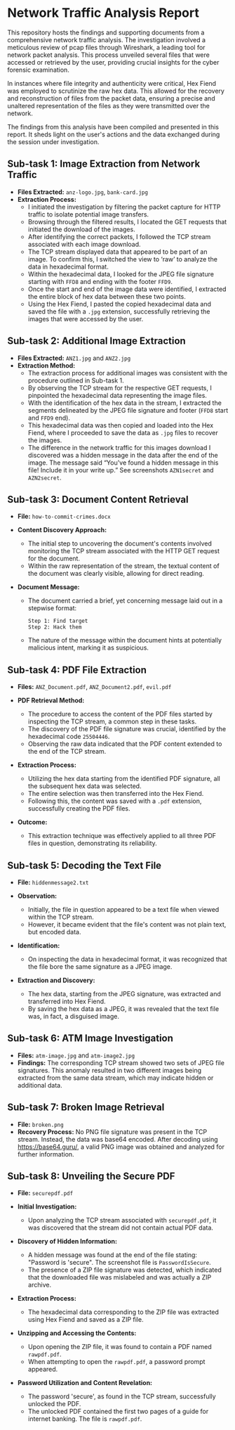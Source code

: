 # Network Traffic Analysis Report

This repository hosts the findings and supporting documents from a comprehensive network traffic analysis. The investigation involved a meticulous review of pcap files through Wireshark, a leading tool for network packet analysis. This process unveiled several files that were accessed or retrieved by the user, providing crucial insights for the cyber forensic examination.

In instances where file integrity and authenticity were critical, Hex Fiend was employed to scrutinize the raw hex data. This allowed for the recovery and reconstruction of files from the packet data, ensuring a precise and unaltered representation of the files as they were transmitted over the network.

The findings from this analysis have been compiled and presented in this report. It sheds light on the user's actions and the data exchanged during the session under investigation.


## Sub-task 1: Image Extraction from Network Traffic

- **Files Extracted:** `anz-logo.jpg`, `bank-card.jpg`
- **Extraction Process:**
  - I initiated the investigation by filtering the packet capture for HTTP traffic to isolate potential image transfers.
  - Browsing through the filtered results, I located the GET requests that initiated the download of the images.
  - After identifying the correct packets, I followed the TCP stream associated with each image download.
  - The TCP stream displayed data that appeared to be part of an image. To confirm this, I switched the view to ‘raw’ to analyze the data in hexadecimal format.
  - Within the hexadecimal data, I looked for the JPEG file signature starting with `FFD8` and ending with the footer `FFD9`.
  - Once the start and end of the image data were identified, I extracted the entire block of hex data between these two points.
  - Using the Hex Fiend, I pasted the copied hexadecimal data and saved the file with a `.jpg` extension, successfully retrieving the images that were accessed by the user.


## Sub-task 2: Additional Image Extraction

- **Files Extracted:** `ANZ1.jpg` and `ANZ2.jpg`
- **Extraction Method:**
  - The extraction process for additional images was consistent with the procedure outlined in Sub-task 1.
  - By observing the TCP stream for the respective GET requests, I pinpointed the hexadecimal data representing the image files.
  - With the identification of the hex data in the stream, I extracted the segments delineated by the JPEG file signature and footer (`FFD8` start and `FFD9` end).
  - This hexadecimal data was then copied and loaded into the Hex Fiend, where I proceeded to save the data as `.jpg` files to recover the images.
  - The difference in the network traffic for this images download I discovered was a hidden message in the data after
the end of the image.
The message said “You've found a hidden message in this file! Include it in your write up.” See screenshots `AZN1secret` and `AZN2secret`.

## Sub-task 3: Document Content Retrieval

- **File:** `how-to-commit-crimes.docx`
- **Content Discovery Approach:**
  - The initial step to uncovering the document's contents involved monitoring the TCP stream associated with the HTTP GET request for the document.
  - Within the raw representation of the stream, the textual content of the document was clearly visible, allowing for direct reading.
  
- **Document Message:**
  - The document carried a brief, yet concerning message laid out in a stepwise format:
    ```
    Step 1: Find target
    Step 2: Hack them
    ```
  - The nature of the message within the document hints at potentially malicious intent, marking it as suspicious.


## Sub-task 4: PDF File Extraction

- **Files:** `ANZ_Document.pdf`, `ANZ_Document2.pdf`, `evil.pdf`
- **PDF Retrieval Method:**
  - The procedure to access the content of the PDF files started by inspecting the TCP stream, a common step in these tasks.
  - The discovery of the PDF file signature was crucial, identified by the hexadecimal code `25504446`.
  - Observing the raw data indicated that the PDF content extended to the end of the TCP stream.

- **Extraction Process:**
  - Utilizing the hex data starting from the identified PDF signature, all the subsequent hex data was selected.
  - The entire selection was then transferred into the Hex Fiend.
  - Following this, the content was saved with a `.pdf` extension, successfully creating the PDF files.

- **Outcome:**
  - This extraction technique was effectively applied to all three PDF files in question, demonstrating its reliability.

## Sub-task 5: Decoding the Text File

- **File:** `hiddenmessage2.txt`
- **Observation:**
  - Initially, the file in question appeared to be a text file when viewed within the TCP stream.
  - However, it became evident that the file's content was not plain text, but encoded data.

- **Identification:**
  - On inspecting the data in hexadecimal format, it was recognized that the file bore the same signature as a JPEG image.

- **Extraction and Discovery:**
  - The hex data, starting from the JPEG signature, was extracted and transferred into Hex Fiend.
  - By saving the hex data as a JPEG, it was revealed that the text file was, in fact, a disguised image.

## Sub-task 6: ATM Image Investigation

- **Files:** `atm-image.jpg` and `atm-image2.jpg`
- **Findings:** The corresponding TCP stream showed two sets of JPEG file signatures. This anomaly resulted in two different images being extracted from the same data stream, which may indicate hidden or additional data.

## Sub-task 7: Broken Image Retrieval

- **File:** `broken.png`
- **Recovery Process:** No PNG file signature was present in the TCP stream. Instead, the data was base64 encoded. After decoding using https://base64.guru/, a valid PNG image was obtained and analyzed for further information.

## Sub-task 8: Unveiling the Secure PDF

- **File:** `securepdf.pdf`
- **Initial Investigation:**
  - Upon analyzing the TCP stream associated with `securepdf.pdf`, it was discovered that the stream did not contain actual PDF data.

- **Discovery of Hidden Information:**
  - A hidden message was found at the end of the file stating: "Password is 'secure". The screenshot file is `PasswordIsSecure`.
  - The presence of a ZIP file signature was detected, which indicated that the downloaded file was mislabeled and was actually a ZIP archive.

- **Extraction Process:**
  - The hexadecimal data corresponding to the ZIP file was extracted using Hex Fiend and saved as a ZIP file.

- **Unzipping and Accessing the Contents:**
  - Upon opening the ZIP file, it was found to contain a PDF named `rawpdf.pdf`.
  - When attempting to open the `rawpdf.pdf`, a password prompt appeared.

- **Password Utilization and Content Revelation:**
  - The password 'secure', as found in the TCP stream, successfully unlocked the PDF.
  - The unlocked PDF contained the first two pages of a guide for internet banking. The file is `rawpdf.pdf`.



